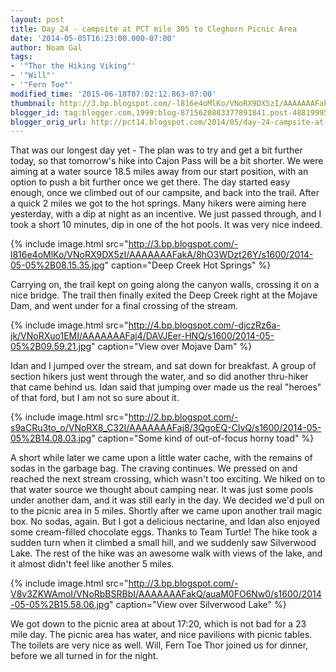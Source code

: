 ```yaml
---
layout: post
title: Day 24 - campsite at PCT mile 305 to Cleghorn Picnic Area
date: '2014-05-05T16:23:00.000-07:00'
author: Noam Gal
tags:
- '"Thor the Hiking Viking"'
- '"Will"'
- '"Fern Toe"'
modified_time: '2015-06-18T07:02:12.863-07:00'
thumbnail: http://3.bp.blogspot.com/-l816e4oMlKo/VNoRX9DX5zI/AAAAAAAFakA/8hO3WDzt26Y/s72-c/2014-05-05%2B08.15.35.jpg
blogger_id: tag:blogger.com,1999:blog-8715620883377891841.post-4881999526228986701
blogger_orig_url: http://pct14.blogspot.com/2014/05/day-24-campsite-at-pct-mile-305-to.html
---
```

That was our longest day yet - The plan was to try and get a bit further today, so that tomorrow's hike into Cajon Pass will be a bit shorter. We were aiming at a water source 18.5 miles away from our start position, with an option to push a bit further once we get there. The day started easy enough, once we climbed out of our campsite, and back into the trail. After a quick 2 miles we got to the hot springs. Many hikers were aiming here yesterday, with a dip at night as an incentive. We just passed through, and I took a short 10 minutes, dip in one of the hot pools. It was very nice indeed.

{% include image.html src="http://3.bp.blogspot.com/-l816e4oMlKo/VNoRX9DX5zI/AAAAAAAFakA/8hO3WDzt26Y/s1600/2014-05-05%2B08.15.35.jpg" caption="Deep Creek Hot Springs" %}

Carrying on, the trail kept on going along the canyon walls, crossing it on a nice bridge. The trail then finally exited the Deep Creek right at the Mojave Dam, and went under for a final crossing of the stream.

{% include image.html src="http://4.bp.blogspot.com/-djczRz6a-jk/VNoRXuo1EMI/AAAAAAAFaj4/DAVJEer-HNQ/s1600/2014-05-05%2B09.59.21.jpg" caption="View over Mojave Dam" %}

Idan and I jumped over the stream, and sat down for breakfast. A group of section hikers just went through the water, and so did another thru-hiker that came behind us. Idan said that jumping over made us the real "heroes" of that ford, but I am not so sure about it.

{% include image.html src="http://2.bp.blogspot.com/-s9aCRu3to_o/VNoRX8_C32I/AAAAAAAFaj8/3QgoEQ-CIvQ/s1600/2014-05-05%2B14.08.03.jpg" caption="Some kind of out-of-focus horny toad" %}

A short while later we came upon a little water cache, with the remains of sodas in the garbage bag. The craving continues. We pressed on and reached the next stream crossing, which wasn't too exciting. We hiked on to that water source we thought about camping near. It was just some pools under another dam, and it was still early in the day. We decided we'd pull on to the picnic area in 5 miles. Shortly after we came upon another trail magic box. No sodas, again. But I got a delicious nectarine, and Idan also enjoyed some cream-filled chocolate eggs. Thanks to Team Turtle! The hike took a sudden turn when it climbed a small hill, and we suddenly saw Silverwood Lake. The rest of the hike was an awesome walk with views of the lake, and it almost didn't feel like another 5 miles.

{% include image.html src="http://3.bp.blogspot.com/-V8v3ZKWAmoI/VNoRbBSRBbI/AAAAAAAFakQ/auaM0FO6Nw0/s1600/2014-05-05%2B15.58.06.jpg" caption="View over Silverwood Lake" %}

We got down to the picnic area at about 17:20, which is not bad for a 23 mile day. The picnic area has water, and nice pavilions with picnic tables. The toilets are very nice as well. Will, Fern Toe  Thor joined us for dinner, before we all turned in for the night.
